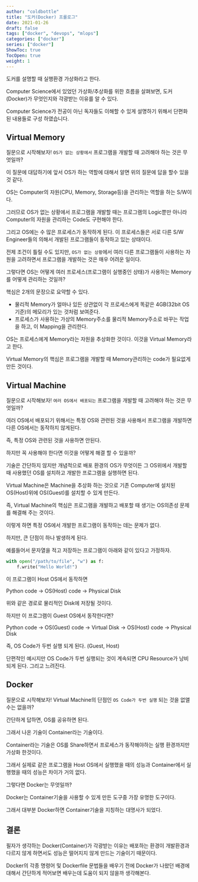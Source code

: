 ```yaml
---
author: "coldbottle"
title: "도커(Docker) 프롤로그"
date: 2021-01-26
draft: false
tags: ["docker", "devops", "mlops"]
categories: ["docker"]
series: ["docker"]
ShowToc: true
TocOpen: true
weight: 1
---
```


도커를 설명할 때 실행환경 가상화라고 한다.

Computer Science에서 있었던 가상화/추상화를 위한 흐름을 살펴보면, 도커(Docker)가 무엇인지와 각광받는 이유를 알 수 있다.

Computer Science가 전공이 아닌 독자들도 이해할 수 있게 설명하기 위해서 단편화된 내용들로 구성 하였습니다.

## Virtual Memory

질문으로 시작해보자! `OS가 없는 상황에서` 프로그램을 개발할 때 고려해야 하는 것은 무엇일까?

이 질문에 대답하기에 앞서 OS가 하는 역할에 대해서 알면 위의 질문에 답을 할수 있을 것 같다.

OS는 Computer의 자원(CPU, Memory, Storage등)을 관리하는 역할을 하는 S/W이다.

그러므로 OS가 없는 상황에서 프로그램을 개발할 때는 프로그램의 Logic뿐만 아니라 Computer의 자원을 관리하는 Code도 구현해야 한다.

그리고 OS에는 수 많은 프로세스가 동작하게 된다. 이 프로세스들은 서로 다른 S/W Engineer들의 의해서 개발된 프로그램들이 동작하고 있는 상태이다.

전제 조건이 틀릴 수도 있지만, `OS가 없는 상황`에서 여러 다른 프로그램들이 사용하는 자원을 고려하면서 프로그램을 개발하는 것은 매우 어려운 일이다.

그렇다면 OS는 어떻게 여러 프로세스(프로그램이 실행중인 상태)가 사용하는 Memory를 어떻게 관리하는 것일까?

핵심은 2개의 문장으로 요약할 수 있다.

* 물리적 Memory가 얼마나 있든 상관없이 각 프로세스에게 똑같은 4GB(32bit OS기준)의 메모리가 있는 것처럼 보여준다.
* 프로세스가 사용하는 가상의 Memory주소를 물리적 Memory주소로 바꾸는 작업을 하고, 이 Mapping을 관리한다.

OS는 프로세스에게 Memory라는 자원을 추상화한 것이다. 이것을 Virtual Memory라고 한다.

Virtual Memory의 핵심은 프로그램을 개발할 때 Memory관리하는 code가 필요없게 만든 것이다.

## Virtual Machine

질문으로 시작해보자! `여러 OS에서 배포되는` 프로그램을 개발할 때 고려해야 하는 것은 무엇일까?

여러 OS에서 배포되기 위해서는 특정 OS와 관련된 것을 사용해서 프로그램을 개발하면 다른 OS에서는 동작하지 않게된다.

즉, 특정 OS와 관련된 것을 사용하면 안된다.

하지만 꼭 사용해야 한다면 이것을 어떻게 해결 할 수 있을까?

기술은 간단하지 않지만 개념적으로 배포 환경의 OS가 무엇이든 그 OS위에서 개발할 때 사용했던 OS를 설치하고 개발한 프로그램을 실행하면 된다.

Virtual Machine은 Machine을 추상화 하는 것으로 기존 Computer에 설치된 OS(Host)위에 OS(Guest)를 설치할 수 있게 만든다.

즉, Virtual Machine의 핵심은 프로그램을 개발하고 배포할 때 생기는 OS의존성 문제를 해결해 주는 것이다.

이렇게 하면 특정 OS에서 개발한 프로그램이 동작하는 데는 문제가 없다.

하지만, 큰 단점이 하나 발생하게 된다.

예를들어서 문자열을 적고 저장하는 프로그램이 아래와 같이 있다고 가정하자.
```python
with open("/path/to/file", "w") as f:
    f.write("Hello World!")
```

이 프로그램이 Host OS에서 동작하면

Python code -> OS(Host) code -> Physical Disk

위와 같은 경로로 물리적인 Disk에 저장될 것이다.

하지만 이 프로그램이 Guest OS에서 동작한다면?

Python code -> OS(Guest) code -> Virtual Disk -> OS(Host) code -> Physical Disk

즉, OS Code가 두번 실행 되게 된다. (Guest, Host)

단편적인 예시지만 OS Code가 두번 실행되는 것이 계속되면 CPU Resource가 낭비되게 된다. 그리고 느려진다.

## Docker

질문으로 시작해보자! Virtual Machine의 단점인 `OS Code가 두번 실행` 되는 것을 없앨 수는 없을까?

간단하게 답하면, OS를 공유하면 된다.

그래서 나온 기술이 Container라는 기술이다.

Container라는 기술은 OS를 Share하면서 프로세스가 동작해야하는 실행 환경까지만 가상화 한것이다.

그래서 실제로 같은 프로그램을 Host OS에서 실행했을 때의 성능과 Container에서 실행했을 때의 성능은 차이가 거의 없다.

그렇다면 Docker는 무엇일까?

Docker는 Container기술을 사용할 수 있게 만든 도구중 가장 유명한 도구이다.

그래서 대부분 Docker하면 Container기술을 지칭하는 대명사가 되었다.

## 결론

필자가 생각하는 Docker(Container)가 각광받는 이유는 배포하는 환경이 개발환경과 다르지 않게 하면서도 성능은 떨어지지 않게 만드는 기술이기 때문이다.

Docker의 각종 명령어 및 Dockerfile 문법들을 배우기 전에 Docker가 나왔던 배경에 대해서 간단하게 적어보면 배우는데 도움이 되지 않을까 생각해본다.
